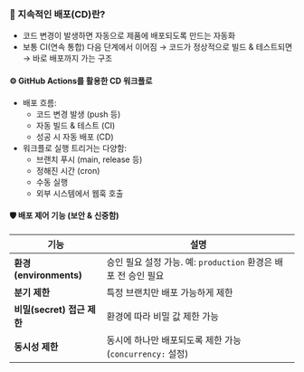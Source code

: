 ### 🚀 지속적인 배포(CD)란?

- 코드 변경이 발생하면 자동으로 제품에 배포되도록 만드는 자동화
- 보통 CI(연속 통합) 다음 단계에서 이어짐
  → 코드가 정상적으로 빌드 & 테스트되면 → 바로 배포까지 가는 구조

#### ⚙️ GitHub Actions를 활용한 CD 워크플로

- 배포 흐름:
  - 코드 변경 발생 (push 등)
  - 자동 빌드 & 테스트 (CI)
  - 성공 시 자동 배포 (CD)
- 워크플로 실행 트리거는 다양함:
  - 브랜치 푸시 (main, release 등)
  - 정해진 시간 (cron)
  - 수동 실행
  - 외부 시스템에서 웹훅 호출

#### 🛡️ 배포 제어 기능 (보안 & 신중함)

| 기능                       | 설명                                                           |
| -------------------------- | -------------------------------------------------------------- |
| **환경 (environments)**    | 승인 필요 설정 가능. 예: `production` 환경은 배포 전 승인 필요 |
| **분기 제한**              | 특정 브랜치만 배포 가능하게 제한                               |
| **비밀(secret) 접근 제한** | 환경에 따라 비밀 값 제한 가능                                  |
| **동시성 제한**            | 동시에 하나만 배포되도록 제한 가능 (`concurrency:` 설정)       |
